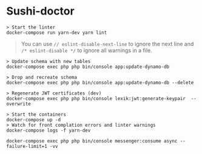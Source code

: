 # Sushi-doctor #
```
> Start the linter
docker-compose run yarn-dev yarn lint
```
> You can use `// eslint-disable-next-line` to ignore the next line and `/* eslint-disable */` to ignore all warnings in a file.
```
> Update schema with new tables
docker-compose exec php php bin/console app:update-dynamo-db
```
```
> Drop and recreate schema
docker-compose exec php php bin/console app:update-dynamo-db --delete
```
```
> Regenerate JWT certificates (dev)
docker-compose exec php php bin/console lexik:jwt:generate-keypair  --overwrite
```
```
> Start the containers
docker-compose up -d
> Watch for front complation errors and linter warnings
docker-compose logs -f yarn-dev
```
```
docker-compose exec php php bin/console messenger:consume async --failure-limit=1 -vv
```
